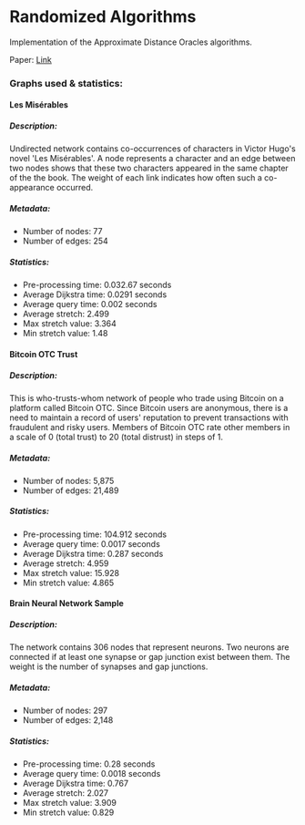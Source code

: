 # Randomized Algorithms

Implementation of the Approximate Distance Oracles algorithms. 

Paper:
[Link][1]

### Graphs used & statistics:

#### Les Misérables

##### Description:

Undirected network contains co-occurrences of characters in Victor Hugo's novel 'Les Misérables'.
A node represents a character and an edge between two nodes shows that these two characters appeared in the same chapter of the the book. The weight of each link indicates how often such a co-appearance occurred.

##### Metadata:
- Number of nodes: 77
- Number of edges: 254

##### Statistics:
- Pre-processing time: 0.032.67 seconds
- Average Dijkstra time: 0.0291 seconds
- Average query time: 0.002 seconds
- Average stretch: 2.499
- Max stretch value: 3.364
- Min stretch value: 1.48

#### Bitcoin OTC Trust

##### Description:
This is who-trusts-whom network of people who trade using Bitcoin on a platform called Bitcoin OTC.
Since Bitcoin users are anonymous, there is a need to maintain a record of users' reputation to prevent transactions with fraudulent and risky users.
Members of Bitcoin OTC rate other members in a scale of 0 (total trust) to 20 (total distrust) in steps of 1.

##### Metadata:
- Number of nodes: 5,875
- Number of edges: 21,489

##### Statistics:
- Pre-processing time: 104.912 seconds
- Average query time: 0.0017 seconds
- Average Dijkstra time: 0.287 seconds
- Average stretch: 4.959
- Max stretch value: 15.928
- Min stretch value: 4.865

#### Brain Neural Network Sample

##### Description:
The network contains 306 nodes that represent neurons.
Two neurons are connected if at least one synapse or gap junction exist between them.
The weight is the number of synapses and gap junctions.

##### Metadata:
- Number of nodes: 297
- Number of edges: 2,148

##### Statistics:
- Pre-processing time: 0.28 seconds
- Average query time: 0.0018 seconds
- Average Dijkstra time: 0.767
- Average stretch: 2.027
- Max stretch value: 3.909
- Min stretch value: 0.829

[1]: http://www.cs.jhu.edu/baruch/teaching/600.427/Papers/oracle-STOC-try.pdf